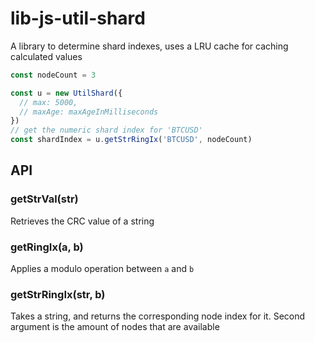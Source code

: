 # lib-js-util-shard

A library to determine shard indexes, uses a LRU cache for caching calculated values

```js
const nodeCount = 3

const u = new UtilShard({
  // max: 5000,
  // maxAge: maxAgeInMilliseconds
})
// get the numeric shard index for 'BTCUSD'
const shardIndex = u.getStrRingIx('BTCUSD', nodeCount)
```

## API

### getStrVal(str)

Retrieves the CRC value of a string

### getRingIx(a, b)

Applies a modulo operation between `a` and `b`

### getStrRingIx(str, b)

Takes a string, and returns the corresponding node index for it. Second argument is the amount of nodes that are available
